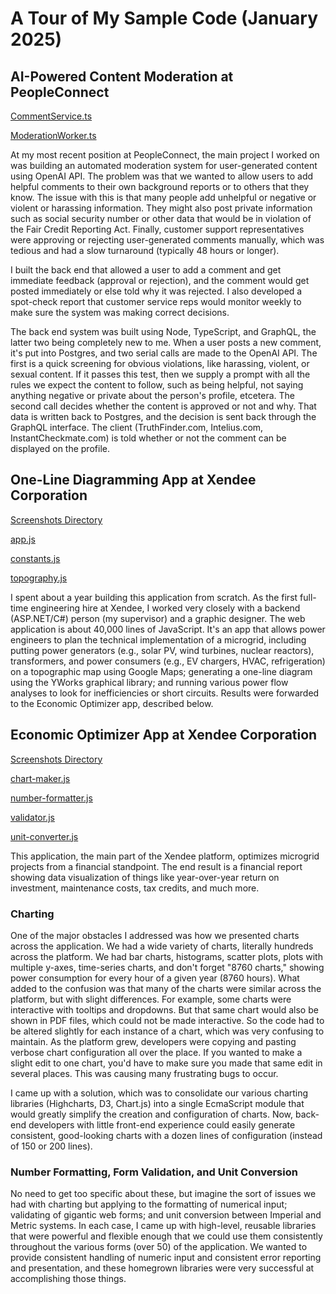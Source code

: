 # A Tour of My Sample Code (January 2025)

## AI-Powered Content Moderation at PeopleConnect

[CommentService.ts](https://github.com/thujone/backend-samples-2024/blob/main/CommentService.ts)

[ModerationWorker.ts](https://github.com/thujone/backend-samples-2024/blob/main/ModerationWorker.ts)

At my most recent position at PeopleConnect, the main project I worked on was building an automated moderation system for user-generated content using OpenAI API. The problem was that we wanted to allow users to add helpful comments to their own background reports or to others that they know. The issue with this is that many people add unhelpful or negative or violent or harassing information. They might also post private information such as social security number or other data that would be in violation of the Fair Credit Reporting Act. Finally, customer support representatives were approving or rejecting user-generated comments manually, which was tedious and had a slow turnaround (typically 48 hours or longer).

I built the back end that allowed a user to add a comment and get immediate feedback (approval or rejection), and the comment would get posted immediately or else told why it was rejected. I also developed a spot-check report that customer service reps would monitor weekly to make sure the system was making correct decisions.

The back end system was built using Node, TypeScript, and GraphQL, the latter two being completely new to me. When a user posts a new comment, it's put into Postgres, and two serial calls are made to the OpenAI API. The first is a quick screening for obvious violations, like harassing, violent, or sexual content. If it passes this test, then we supply a prompt with all the rules we expect the content to follow, such as being helpful, not saying anything negative or private about the person's profile, etcetera. The second call decides whether the content is approved or not and why. That data is written back to Postgres, and the decision is sent back through the GraphQL interface. The client (TruthFinder.com, Intelius.com, InstantCheckmate.com) is told whether or not the comment can be displayed on the profile.

## One-Line Diagramming App at Xendee Corporation

[Screenshots Directory](https://github.com/thujone/code-samples/tree/main/xendee/one-line-app/screenshots)

[app.js](https://github.com/thujone/code-samples/blob/main/xendee/one-line-app/client/app.js)

[constants.js](https://github.com/thujone/code-samples/blob/main/xendee/one-line-app/client/constants.js)

[topography.js](https://github.com/thujone/code-samples/blob/main/xendee/one-line-app/client/topography/topography.js)

I spent about a year building this application from scratch. As the first full-time engineering hire at Xendee, I worked very closely with a backend (ASP.NET/C#) person (my supervisor) and a graphic designer. The web application is about 40,000 lines of JavaScript. It's an app that allows power engineers to plan the technical implementation of a microgrid, including putting power generators (e.g., solar PV, wind turbines, nuclear reactors), transformers, and power consumers (e.g., EV chargers, HVAC, refrigeration) on a topographic map using Google Maps; generating a one-line diagram using the YWorks graphical library; and running various power flow analyses to look for inefficiencies or short circuits. Results were forwarded to the Economic Optimizer app, described below.

## Economic Optimizer App at Xendee Corporation

[Screenshots Directory](https://github.com/thujone/code-samples/tree/main/xendee/economic-optimizer-app/screenshots)

[chart-maker.js](https://github.com/thujone/code-samples/blob/main/xendee/economic-optimizer-app/client/chart-maker.js)

[number-formatter.js](https://github.com/thujone/code-samples/blob/main/xendee/economic-optimizer-app/client/number-formatter.js)

[validator.js](https://github.com/thujone/code-samples/blob/main/xendee/economic-optimizer-app/client/validator.js)

[unit-converter.js](https://github.com/thujone/code-samples/blob/main/xendee/economic-optimizer-app/client/unit-converter.js)


This application, the main part of the Xendee platform, optimizes microgrid projects from a financial standpoint. The end result is a financial report showing data visualization of things like year-over-year return on investment, maintenance costs, tax credits, and much more.

### Charting

One of the major obstacles I addressed was how we presented charts across the application. We had a wide variety of charts, literally hundreds across the platform. We had bar charts, histograms, scatter plots, plots with multiple y-axes, time-series charts, and don't forget "8760 charts," showing power consumption for every hour of a given year (8760 hours). What added to the confusion was that many of the charts were similar across the platform, but with slight differences. For example, some charts were interactive with tooltips and dropdowns. But that same chart would also be shown in PDF files, which could not be made interactive. So the code had to be altered slightly for each instance of a chart, which was very confusing to maintain. As the platform grew, developers were copying and pasting verbose chart configuration all over the place. If you wanted to make a slight edit to one chart, you'd have to make sure you made that same edit in several places. This was causing many frustrating bugs to occur.

I came up with a solution, which was to consolidate our various charting libraries (Highcharts, D3, Chart.js) into a single EcmaScript module that would greatly simplify the creation and configuration of charts. Now, back-end developers with little front-end experience could easily generate consistent, good-looking charts with a dozen lines of configuration (instead of 150 or 200 lines).

### Number Formatting, Form Validation, and Unit Conversion

No need to get too specific about these, but imagine the sort of issues we had with charting but applying to the formatting of numerical input; validating of gigantic web forms; and unit conversion between Imperial and Metric systems. In each case, I came up with high-level, reusable libraries that were powerful and flexible enough that we could use them consistently throughout the various forms (over 50) of the application. We wanted to provide consistent handling of numeric input and consistent error reporting and presentation, and these homegrown libraries were very successful at accomplishing those things.
